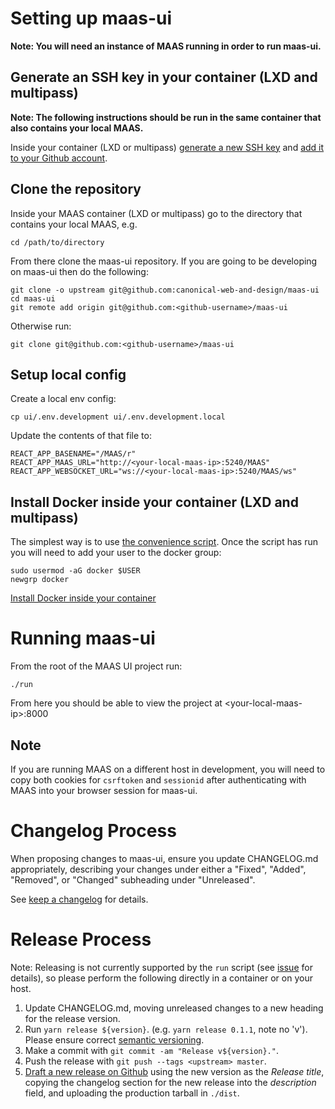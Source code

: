 # Setting up maas-ui

**Note: You will need an instance of MAAS running in order to run maas-ui.**

## Generate an SSH key in your container (LXD and multipass)

**Note: The following instructions should be run in the same container that also contains your local MAAS.**

Inside your container (LXD or multipass) [generate a new SSH key](https://help.github.com/en/articles/generating-a-new-ssh-key-and-adding-it-to-the-ssh-agent) and [add it to your Github account](https://help.github.com/en/articles/adding-a-new-ssh-key-to-your-github-account).

## Clone the repository

Inside your MAAS container (LXD or multipass) go to the directory that contains your local MAAS, e.g.

```
cd /path/to/directory
```

From there clone the maas-ui repository. If you are going to be developing on maas-ui then do the following:

```
git clone -o upstream git@github.com:canonical-web-and-design/maas-ui
cd maas-ui
git remote add origin git@github.com:<github-username>/maas-ui
```

Otherwise run:

```
git clone git@github.com:<github-username>/maas-ui
```

## Setup local config

Create a local env config:

```
cp ui/.env.development ui/.env.development.local
```

Update the contents of that file to:

```
REACT_APP_BASENAME="/MAAS/r"
REACT_APP_MAAS_URL="http://<your-local-maas-ip>:5240/MAAS"
REACT_APP_WEBSOCKET_URL="ws://<your-local-maas-ip>:5240/MAAS/ws"
```

## Install Docker inside your container (LXD and multipass)

The simplest way is to use [the convenience script](https://docs.docker.com/install/linux/docker-ce/ubuntu/#install-using-the-convenience-script). Once the script has run you will need to add your user to the docker group:

```
sudo usermod -aG docker $USER
newgrp docker
```

[Install Docker inside your container](https://docs.docker.com/install/linux/docker-ce/ubuntu/)

# Running maas-ui

From the root of the MAAS UI project run:

```
./run
```

From here you should be able to view the project at &lt;your-local-maas-ip>:8000

## Note

If you are running MAAS on a different host in development, you will need to copy both cookies for `csrftoken` and `sessionid` after authenticating with MAAS into your browser session for maas-ui.

# Changelog Process

When proposing changes to maas-ui, ensure you update CHANGELOG.md appropriately, describing your changes under either a "Fixed", "Added", "Removed", or "Changed" subheading under "Unreleased".

See [keep a changelog](https://keepachangelog.com/en/1.0.0/) for details.

# Release Process

Note: Releasing is not currently supported by the `run` script (see [issue](https://github.com/canonical-web-and-design/generator-canonical-webteam/issues/116) for details), so please perform the following directly in a container or on your host.

1. Update CHANGELOG.md, moving unreleased changes to a new heading for the release version.
2. Run `yarn release ${version}`. (e.g. `yarn release 0.1.1`, note no 'v'). Please ensure correct [semantic versioning](https://semver.org/).
3. Make a commit with `git commit -am "Release v${version}."`.
4. Push the release with `git push --tags <upstream> master`.
5. [Draft a new release on Github](https://github.com/canonical-web-and-design/maas-ui/releases/new) using the new version as the _Release title_, copying the changelog section for the new release into the _description_ field, and uploading the production tarball in `./dist`.
